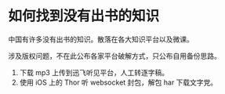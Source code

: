 # 如何找到没有出书的知识

中国有许多没有出书的知识。散落在各大知识平台以及微课。

涉及版权问题，不在此公布各家平台破解方式，只公布自用备份思路。

1. 下载 mp3 上传到迅飞听见平台，人工转逐字稿。
2. 使用 iOS 上的 Thor 听 websocket 封包，解包 har 下载文字党。
